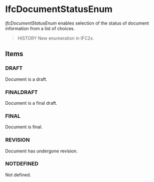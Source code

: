 # IfcDocumentStatusEnum

_IfcDocumentStatusEnum_ enables selection of the status of document information from a list of choices.

> HISTORY New enumeration in IFC2x.

## Items

### DRAFT
Document is a draft.

### FINALDRAFT
Document is a final draft.

### FINAL
Document is final.

### REVISION
Document has undergone revision.

### NOTDEFINED
Not defined.

